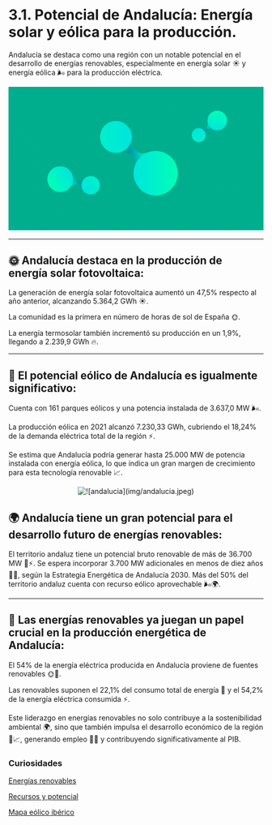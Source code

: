 # 3.1. Potencial de Andalucía: Energía solar y eólica para la producción.


Andalucía se destaca como una región con un notable potencial en el desarrollo de energías renovables, especialmente en energía solar ☀️ y energía eólica 🌬️ para la producción eléctrica.

<p align="center">
  <img src="/img/hidrogeno.gif" alt="![si](/img/hidrogeno.gif)"/>
</p>

---
## 🌞 Andalucía destaca en la producción de energía solar fotovoltaica: #

La generación de energía solar fotovoltaica aumentó un 47,5% respecto al año anterior, alcanzando 5.364,2 GWh ☀️.

La comunidad es la primera en número de horas de sol de España 🌞.

La energía termosolar también incrementó su producción en un 1,9%, llegando a 2.239,9 GWh 🔥.

---
## 💨 El potencial eólico de Andalucía es igualmente significativo: 

Cuenta con 161 parques eólicos y una potencia instalada de 3.637,0 MW 🌬️.

La producción eólica en 2021 alcanzó 7.230,33 GWh, cubriendo el 18,24% de la demanda eléctrica total de la región ⚡.

Se estima que Andalucía podría generar hasta 25.000 MW de potencia instalada con energía eólica, lo que indica un gran margen de crecimiento para esta tecnología renovable 📈.


<p align="center">
  <img src="/img/andalucia.jpeg" alt="![andalucia](img/andalucia.jpeg)" />
</p>  


## 🌍 Andalucía tiene un gran potencial para el desarrollo futuro de energías renovables: #

El territorio andaluz tiene un potencial bruto renovable de más de 36.700 MW 🌱⚡.
Se espera incorporar 3.700 MW adicionales en menos de diez años 📅🔋, según la Estrategia Energética de Andalucía 2030.
Más del 50% del territorio andaluz cuenta con recurso eólico aprovechable 🌬️🌍.

---
## 🔋 Las energías renovables ya juegan un papel crucial en la producción energética de Andalucía: #

El 54% de la energía eléctrica producida en Andalucía proviene de fuentes renovables 🌞💨.

Las renovables suponen el 22,1% del consumo total de energía 🌱 y el 54,2% de la energía eléctrica consumida ⚡.

Este liderazgo en energías renovables no solo contribuye a la sostenibilidad ambiental 🌍, sino que también impulsa el desarrollo económico de la región 💼📈, generando empleo 👷‍♂️ y contribuyendo significativamente al PIB.

### Curiosidades
[Energías renovables](https://www.agenciaandaluzadelaenergia.es/es/actualidad/andalucia-cierra-2023-con-un-record-historico-de-instalacion-de-energias-renovables-en-un-solo-ano)

[Recursos y potencial](https://www.agenciaandaluzadelaenergia.es/es/informacion-energetica/cartografia-energetica-de-andalucia/recursos-y-potencial-de-energias-renovables)

[Mapa eólico ibérico](https://www.mapaeolicoiberico.com/map;latitude=37.46025;longitude=-5.71289;altura=50;dato=micro)
